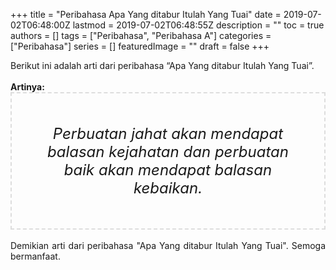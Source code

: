 +++
title = "Peribahasa Apa Yang ditabur Itulah Yang Tuai"
date = 2019-07-02T06:48:00Z
lastmod = 2019-07-02T06:48:55Z
description = ""
toc = true
authors = []
tags = ["Peribahasa", "Peribahasa A"]
categories = ["Peribahasa"]
series = []
featuredImage = ""
draft = false
+++

<div dir="ltr" style="text-align: left;" trbidi="on"><div style="text-align: justify;">Berikut ini adalah arti dari peribahasa “Apa Yang ditabur Itulah Yang Tuai”.</div><br /><div style="text-align: justify;"><b>Artinya:</b></div><div style="border: 2px dashed #ddd; font-size: 24px; height: auto; margin: 0 auto; padding: 50px; text-align: center; width: auto;"><i>Perbuatan jahat akan mendapat balasan kejahatan dan perbuatan baik akan mendapat balasan kebaikan.</i></div><div style="text-align: justify;"><br /></div><div style="text-align: justify;">Demikian arti dari peribahasa "Apa Yang ditabur Itulah Yang Tuai". Semoga bermanfaat.</div></div>
